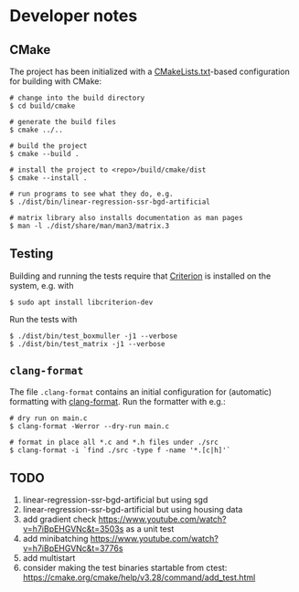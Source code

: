 # Developer notes

## CMake

The project has been initialized with a [CMakeLists.txt](CMakeLists.txt)-based
configuration for building with CMake:

```console
# change into the build directory
$ cd build/cmake

# generate the build files
$ cmake ../..

# build the project
$ cmake --build .

# install the project to <repo>/build/cmake/dist
$ cmake --install .

# run programs to see what they do, e.g.
$ ./dist/bin/linear-regression-ssr-bgd-artificial

# matrix library also installs documentation as man pages
$ man -l ./dist/share/man/man3/matrix.3
```


## Testing

Building and running the tests require that [Criterion](https://github.com/Snaipe/Criterion) is installed on the system, e.g. with

```console
$ sudo apt install libcriterion-dev
```

Run the tests with

```console
$ ./dist/bin/test_boxmuller -j1 --verbose
$ ./dist/bin/test_matrix -j1 --verbose
```

## `clang-format`

The file `.clang-format` contains an initial configuration for (automatic) formatting with [clang-format](https://clang.llvm.org/docs/ClangFormat.html). Run the formatter with e.g.:

```console
# dry run on main.c
$ clang-format -Werror --dry-run main.c

# format in place all *.c and *.h files under ./src
$ clang-format -i `find ./src -type f -name '*.[c|h]'`
```

## TODO

1. linear-regression-ssr-bgd-artificial but using sgd
1. linear-regression-ssr-bgd-artificial but using housing data
1. add gradient check https://www.youtube.com/watch?v=h7iBpEHGVNc&t=3503s as a unit test
1. add minibatching https://www.youtube.com/watch?v=h7iBpEHGVNc&t=3776s
1. add multistart
1. consider making the test binaries startable from ctest: https://cmake.org/cmake/help/v3.28/command/add_test.html
